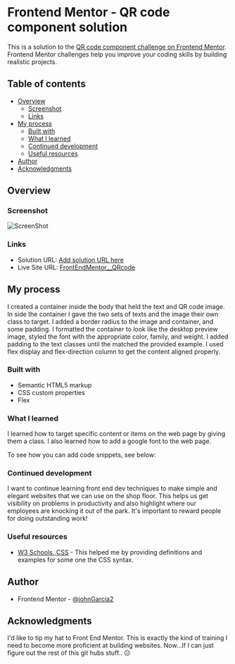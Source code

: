 # Frontend Mentor - QR code component solution

This is a solution to the [QR code component challenge on Frontend Mentor](https://www.frontendmentor.io/challenges/qr-code-component-iux_sIO_H). Frontend Mentor challenges help you improve your coding skills by building realistic projects. 

## Table of contents

- [Overview](#overview)
  - [Screenshot](#screenshot)
  - [Links](#links)
- [My process](#my-process)
  - [Built with](#built-with)
  - [What I learned](#what-i-learned)
  - [Continued development](#continued-development)
  - [Useful resources](#useful-resources)
- [Author](#author)
- [Acknowledgments](#acknowledgments)


## Overview

### Screenshot

![ScreenShot](./screenshot.jpg)

### Links

- Solution URL: [Add solution URL here](https://your-solution-url.com)
- Live Site URL: [FrontEndMentor__QRcode](https://johngarcia2.github.io/FEM--QR__code/)

## My process

I created a container inside the body that held the text and QR code image. In side the container I gave the two sets of texts and the image their own class to target. I added a border radius to the image and container, and some padding. I formatted the container to look like the desktop preview image, styled the font with the appropriate color, family, and weight. I added padding to the text classes until the matched the provided example. I used flex display and flex-direction column to get the content aligned properly.

### Built with

- Semantic HTML5 markup
- CSS custom properties
- Flex

### What I learned

I learned how to target specific content or items on the web page by giving them a class. I also learned how to add a google font to the web page. 

To see how you can add code snippets, see below:

### Continued development

I want to continue learning front end dev techniques to make simple and elegant websites that we can use on the shop floor. This helps us get visibility on problems in productivity and also highlight where our employees are knocking it out of the park. It's important to reward people for doing outstanding work!

### Useful resources

- [W3 Schools, CSS](https://www.w3schools.com/css/default.asp) - This helped me by providing definitions and examples for some one the CSS syntax.

## Author

- Frontend Mentor - [@johnGarcia2](https://www.frontendmentor.io/profile/johnGarcia2)

## Acknowledgments

I'd like to tip my hat to Front End Mentor. This is exactly the kind of training I need to become more proficient at building websites. Now...If I can just figure out the rest of this git hubs stuff.. :neutral_face: